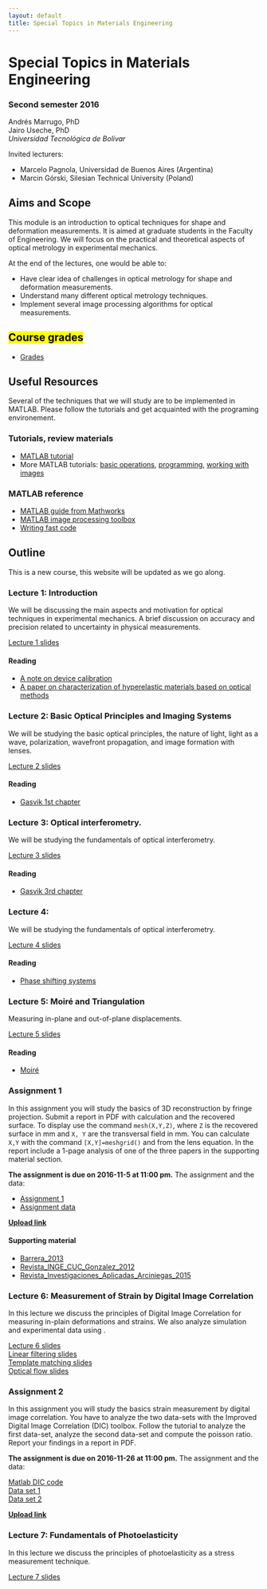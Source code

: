 ```yaml
---
layout: default
title: Special Topics in Materials Engineering
---
```


# Special Topics in Materials Engineering

### Second semester 2016

Andrés Marrugo, PhD   
Jairo Useche, PhD   
*Universidad Tecnológica de Bolívar*

Invited lecturers: 

- Marcelo Pagnola, Universidad de Buenos Aires (Argentina)
- Marcin Górski, Silesian Technical University (Poland)

##  Aims and Scope

This module is an introduction to optical techniques for shape and deformation measurements. It is aimed at graduate students in the Faculty of Engineering. We will focus on the practical and theoretical aspects of optical metrology in experimental mechanics.

At the end of the lectures, one would be able to:

- Have clear idea of challenges in optical metrology for shape and deformation measurements.
- Understand many different optical metrology techniques.
- Implement several image processing algorithms for optical measurements.


## <mark>Course grades</mark> 

- [Grades](https://www.dropbox.com/s/pz4y7z063bl16ar/Topicos%20Ing%20Materiales%20-%20Sheet1.pdf?dl=0)

## Useful Resources

Several of the techniques that we will study are to be implemented in MATLAB. Please follow the tutorials and get acquainted with the programing environement. 

### Tutorials, review materials

- [MATLAB tutorial](matlab.intro.html)
- More MATLAB tutorials: [basic operations][bo], [programming][pro], [working with images][wim]
 
[bo]: matlab_ops_tutorial.m
[pro]:matlab_prog_tutorial.m
[wim]: matlab_image_tutorial.m

### MATLAB reference

- [MATLAB guide from Mathworks](http://www.mathworks.com/access/helpdesk/help/techdoc/matlab.html)
- [MATLAB image processing toolbox](http://www.mathworks.com/access/helpdesk/help/toolbox/images/)
- [Writing fast code](http://www.mathworks.com/matlabcentral/fileexchange/5685)


## Outline

This is a new course, this website will be updated as we go along.

### Lecture 1: Introduction

We will be discussing the main aspects and motivation for optical techniques in experimental mechanics. A brief discussion on accuracy and precision related to uncertainty in physical measurements. 

[Lecture 1 slides](https://www.dropbox.com/s/janth8jr4kjyptt/Lecture_01.pdf?dl=0)

#### Reading

- [A note on device calibration](https://www.dropbox.com/s/euy6n11l887q0sx/03-NoteDeviceCalibration.pdf?dl=0)
- [A paper on characterization of hyperelastic materials based on optical methods](https://www.dropbox.com/s/5shl2zn33fifvo6/Polymer_Testing_Sasso_2008.pdf?dl=0)

### Lecture 2: Basic Optical Principles and Imaging Systems

We will be studying the basic optical principles, the nature of light, light as a wave, polarization, wavefront propagation, and image formation with lenses.

[Lecture 2 slides](https://www.dropbox.com/s/e6cy8hilcr7t4bv/Lecture_02.pdf?dl=0)

#### Reading

- [Gasvik 1st chapter](https://www.dropbox.com/s/bcsmtywsz2dkpmt/01-gasvik-basics.pdf?dl=0)

### Lecture 3: Optical interferometry.

We will be studying the fundamentals of optical interferometry.

[Lecture 3 slides](https://www.dropbox.com/s/t5vccdwyr3w5r1b/Lecture_03.pdf?dl=0)

#### Reading

- [Gasvik 3rd chapter](https://www.dropbox.com/s/9dkoqu20j7p3dgd/02-gasvik-inteference.pdf?dl=0)

### Lecture 4: 

We will be studying the fundamentals of optical interferometry.

[Lecture 4 slides](https://www.dropbox.com/s/aa0uda9z7p6llif/Lecture_04.pdf?dl=0)

#### Reading

- [Phase shifting systems](https://www.dropbox.com/s/8vot6dsvxd029f1/03-phase-shifting-systems-kevin-g-harding-handbook-of-optical-dimensional-metrology.pdf?dl=0)

### Lecture 5: Moiré and Triangulation 

Measuring in-plane and out-of-plane displacements.

[Lecture 5 slides](https://www.dropbox.com/s/ne4l921c6q0k754/Lecture_05.pdf?dl=0)

#### Reading

- [Moiré](https://www.dropbox.com/s/rux5i1qnt4blmgj/07-gasvik-moire.pdf?dl=0)


### Assignment 1

In this assignment you will study the basics of 3D reconstruction by fringe projection. Submit a report in PDF with calculation and the recovered surface. To display use the command ``mesh(X,Y,Z)``, where ``Z`` is the recovered surface in mm and ``X, Y`` are the transversal field in mm. You can calculate ``X,Y`` with the command ``[X,Y]=meshgrid()`` and from the lens equation. In the report include a 1-page analysis of one of the three papers in the supporting material section. 

**The assignment is due on 2016-11-5 at 11:00 pm.** The assignment and the data:



- [Assignment 1](https://www.dropbox.com/s/hf2y1tb2yamjnep/Simul_Franjas_Dec.pdf?dl=0)
- [Assignment data](https://www.dropbox.com/s/99w829u7doo77mu/Archive.zip?dl=0)

[**Upload link**](https://www.dropbox.com/request/x68PXNrXRnfvmZy8a6Sr)

#### Supporting material

- [Barrera_2013](https://www.dropbox.com/s/85dt1vri6s29rfk/Barrera_2013.pdf?dl=0)
- [Revista_INGE_CUC_Gonzalez_2012](https://www.dropbox.com/s/pvvsasv2h8zdlje/Revista_INGE_CUC_Gonzalez_2012.pdf?dl=0)
- [Revista_Investigaciones_Aplicadas_Arciniegas_2015](https://www.dropbox.com/s/2bc8q3cj5a4icm1/Revista_Investigaciones_Aplicadas_Arciniegas_2015.pdf?dl=0)

### Lecture 6: Measurement of Strain by Digital Image Correlation

In this lecture we discuss the principles of Digital Image Correlation for measuring in-plain deformations and strains. We also analyze simulation and experimental data using .

[Lecture 6 slides](https://www.dropbox.com/s/5ailnloacho9flg/Lecture_06.pdf?dl=0)     
[Linear filtering slides](https://www.dropbox.com/s/9fyng6rwqc1qk32/lec05_filter.pptx?dl=0)      
[Template matching slides](https://www.dropbox.com/s/lxgij6tzkc44xpw/06-filtros-piramides-plantillas.pdf?dl=0)     
[Optical flow slides](https://www.dropbox.com/s/6db7s4etomd0p21/lec10_optical_flow.pdf?dl=0)     

### Assignment 2

In this assignment you will study the basics strain measurement by digital image correlation. You have to analyze the two data-sets with the Improved Digital Image Correlation (DIC) toolbox. Follow the tutorial to analyze the first data-set, analyze the second data-set and compute the poisson ratio. Report your findings in a report in PDF. 


**The assignment is due on 2016-11-26 at 11:00 pm.** The assignment and the data:

[Matlab DIC code](matlab-dic-code.zip)     
[Data set 1](dataset01.zip)     
[Data set 2](dataset02.zip)     

[**Upload link**](https://www.dropbox.com/request/mHkSOs4YL4l80O6b0Psy)


### Lecture 7: Fundamentals of Photoelasticity

In this lecture we discuss the principles of photoelasticity as a stress measurement technique.

[Lecture 7 slides](https://www.dropbox.com/s/why3n63jr1z4l2m/Lecture_07.pdf?dl=0)     
